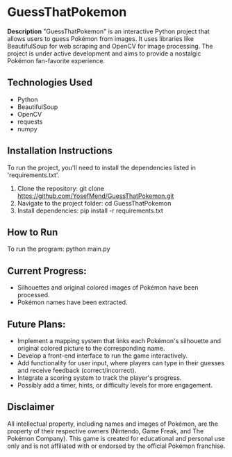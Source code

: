 # GuessThatPokemon

**Description**
"GuessThatPokemon" is an interactive Python project that allows users to guess Pokémon from images. It uses libraries like BeautifulSoup for web scraping and OpenCV for image processing. The project is under active development and aims to provide a nostalgic Pokémon fan-favorite experience.

## Technologies Used
- Python
- BeautifulSoup
- OpenCV
- requests
- numpy

## Installation Instructions
To run the project, you'll need to install the dependencies listed in 'requirements.txt'.

1. Clone the repository: git clone https://github.com/YosefMend/GuessThatPokemon.git
2. Navigate to the project folder: cd GuessThatPokemon
3. Install dependencies: pip install -r requirements.txt

## How to Run
To run the program: python main.py

## Current Progress:
- Silhouettes and original colored images of Pokémon have been processed.
- Pokémon names have been extracted.

## Future Plans:
- Implement a mapping system that links each Pokémon's silhouette and original colored picture to the corresponding name.
- Develop a front-end interface to run the game interactively.
- Add functionality for user input, where players can type in their guesses and receive feedback (correct/incorrect).
- Integrate a scoring system to track the player's progress.
- Possibly add a timer, hints, or difficulty levels for more engagement.

## Disclaimer
All intellectual property, including names and images of Pokémon, are the property of their respective owners (Nintendo, Game Freak, and The Pokémon Company). This game is created for educational and personal use only and is not affiliated with or endorsed by the official Pokémon franchise.
